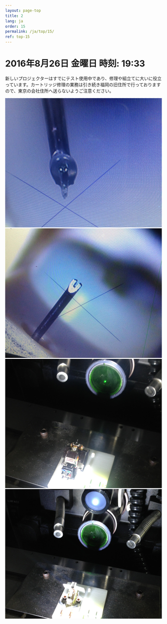 ```yaml
---
layout: page-top
title: 2
lang: ja
order: 15
permalink: /ja/top/15/
ref: top-15
---
```



# 2016年8月26日   金曜日   時刻: 19:33 


新しいプロジェクターはすでにテスト使用中であり、修理や組立てに大いに役立っています。カートリッジ修理の業務は引き続き福岡の旧住所で行っておりますので、東京の会社住所へ送らないようご注意ください。


![1](/assets/top/15/1.jpg)
![2](/assets/top/15/2.jpg)
![3](/assets/top/15/3.jpg)
![4](/assets/top/15/4.jpg)
